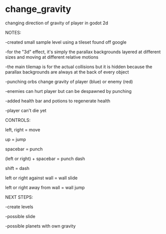 # change_gravity
changing direction of gravity of player in godot 2d

NOTES:

-created small sample level using a tileset found off google

-for the "3d" effect, it's simply the parallax backgrounds layered at different sizes and moving at different relative motions

-the main tilemap is for the actual collisions but it is hidden because the parallax backgrounds are always at the back of every object

-punching orbs change gravity of player (blue) or enemy (red)

-enemies can hurt player but can be despawned by punching

-added health bar and potions to regenerate health

-player can't die yet

CONTROLS:

left, right = move

up = jump

spacebar = punch

(left or right) + spacebar = punch dash

shift = dash

left or right against wall = wall slide

left or right away from wall = wall jump

NEXT STEPS:

-create levels

-possible slide

-possible planets with own gravity

